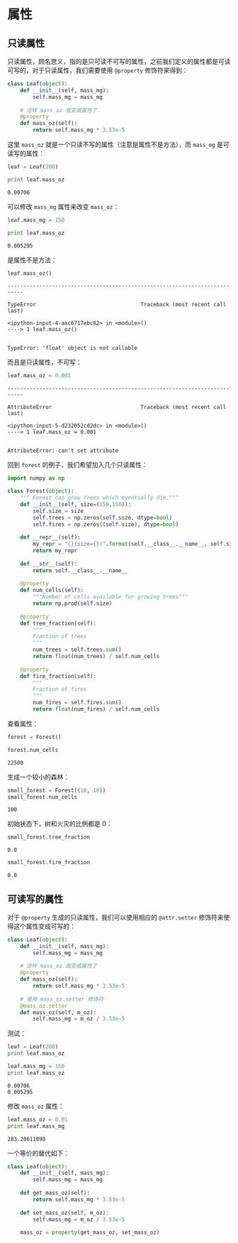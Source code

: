 # 属性

## 只读属性

只读属性，顾名思义，指的是只可读不可写的属性，之前我们定义的属性都是可读可写的，对于只读属性，我们需要使用 `@property` 修饰符来得到：


```python
class Leaf(object):
    def __init__(self, mass_mg):
        self.mass_mg = mass_mg
    
    # 这样 mass_oz 就变成属性了
    @property
    def mass_oz(self):
        return self.mass_mg * 3.53e-5
```

这里 `mass_oz` 就是一个只读不写的属性（注意是属性不是方法），而 `mass_mg` 是可读写的属性：


```python
leaf = Leaf(200)

print leaf.mass_oz
```

    0.00706


可以修改 `mass_mg` 属性来改变 `mass_oz`：


```python
leaf.mass_mg = 150

print leaf.mass_oz
```

    0.005295


是属性不是方法：


```python
leaf.mass_oz()
```


    ---------------------------------------------------------------------------

    TypeError                                 Traceback (most recent call last)

    <ipython-input-4-aac6717ebc82> in <module>()
    ----> 1 leaf.mass_oz()
    

    TypeError: 'float' object is not callable


而且是只读属性，不可写：


```python
leaf.mass_oz = 0.001
```


    ---------------------------------------------------------------------------

    AttributeError                            Traceback (most recent call last)

    <ipython-input-5-d232052cd2dc> in <module>()
    ----> 1 leaf.mass_oz = 0.001
    

    AttributeError: can't set attribute


回到 `forest` 的例子，我们希望加入几个只读属性：


```python
import numpy as np

class Forest(object):
    """ Forest can grow trees which eventually die."""
    def __init__(self, size=(150,150)):
        self.size = size
        self.trees = np.zeros(self.size, dtype=bool)
        self.fires = np.zeros((self.size), dtype=bool)
        
    def __repr__(self):
        my_repr = "{}(size={})".format(self.__class__.__name__, self.size)
        return my_repr
    
    def __str__(self):
        return self.__class__.__name__
    
    @property
    def num_cells(self):
        """Number of cells available for growing trees"""
        return np.prod(self.size)
    
    @property
    def tree_fraction(self):
        """
        Fraction of trees
        """
        num_trees = self.trees.sum()
        return float(num_trees) / self.num_cells
    
    @property
    def fire_fraction(self):
        """
        Fraction of fires
        """
        num_fires = self.fires.sum()
        return float(num_fires) / self.num_cells
```

查看属性：


```python
forest = Forest()

forest.num_cells
```




    22500



生成一个较小的森林：


```python
small_forest = Forest((10, 10))
small_forest.num_cells
```




    100



初始状态下，树和火灾的比例都是 0：


```python
small_forest.tree_fraction
```




    0.0




```python
small_forest.fire_fraction
```




    0.0



## 可读写的属性

对于 `@property` 生成的只读属性，我们可以使用相应的 `@attr.setter` 修饰符来使得这个属性变成可写的：


```python
class Leaf(object):
    def __init__(self, mass_mg):
        self.mass_mg = mass_mg
    
    # 这样 mass_oz 就变成属性了
    @property
    def mass_oz(self):
        return self.mass_mg * 3.53e-5
    
    # 使用 mass_oz.setter 修饰符
    @mass_oz.setter
    def mass_oz(self, m_oz):
        self.mass_mg = m_oz / 3.53e-5
```

测试：


```python
leaf = Leaf(200)
print leaf.mass_oz

leaf.mass_mg = 150
print leaf.mass_oz
```

    0.00706
    0.005295


修改 `mass_oz` 属性：


```python
leaf.mass_oz = 0.01
print leaf.mass_mg
```

    283.28611898


一个等价的替代如下：

```python
class Leaf(object):
    def __init__(self, mass_mg):
        self.mass_mg = mass_mg
    
    def get_mass_oz(self):
        return self.mass_mg * 3.53e-5
    
    def set_mass_oz(self, m_oz):
        self.mass_mg = m_oz / 3.53e-5
        
    mass_oz = property(get_mass_oz, set_mass_oz)
```
